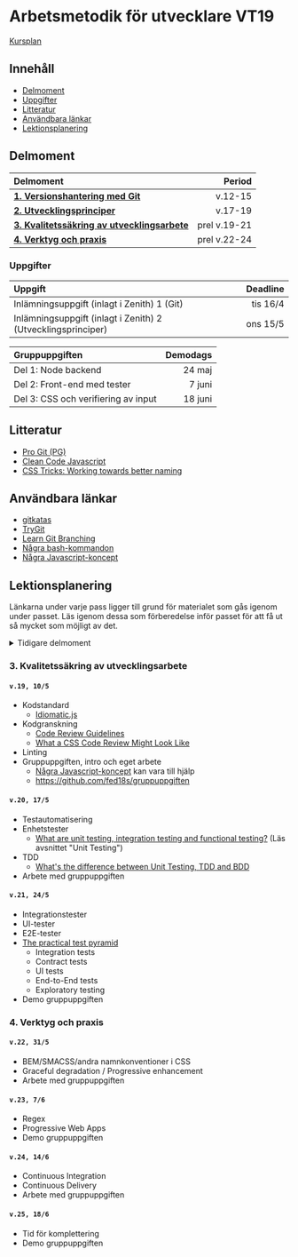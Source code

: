 # Arbetsmetodik för utvecklare VT19

[Kursplan](Kursplan.md)

## Innehåll

* [Delmoment](#delmoment)
* [Uppgifter](#uppgifter)
* [Litteratur](#litteratur)
* [Användbara länkar](#anv%C3%A4ndbara-l%C3%A4nkar)
* [Lektionsplanering](#lektionsplanering)

## Delmoment

| Delmoment                              | Period  |
|:---------------------------------------|--------:|
| [__1. Versionshantering med Git__](#1-versionshantering-med-git) | v.12-15 |
| [__2. Utvecklingsprinciper__](#2-utvecklingsprinciper) | v.17-19 |
| [__3. Kvalitetssäkring av utvecklingsarbete__](#3-kvalitetss%C3%A4kring-av-utvecklingsarbete) | prel v.19-21 |
| [__4. Verktyg och praxis__](#4-verktyg-och-praxis) | prel v.22-24 |

### Uppgifter

| Uppgift                                    | Deadline |
|:-------------------------------------------|---------:|
| Inlämningsuppgift (inlagt i Zenith) 1 (Git)| tis 16/4 |
| Inlämningsuppgift (inlagt i Zenith) 2 (Utvecklingsprinciper)|ons 15/5|



| Gruppuppgiften                             | Demodags |
|:-------------------------------------------|---------:|
| Del 1: Node backend                        | 24 maj   |
| Del 2: Front-end med tester                | 7 juni   |
| Del 3: CSS och verifiering av input        | 18 juni  |

## Litteratur

* [Pro Git (PG)](https://git-scm.com/book/en/v2)
* [Clean Code Javascript](https://github.com/ryanmcdermott/clean-code-javascript)
* [CSS Tricks: Working towards better naming](https://css-tricks.com/working-towards-better-naming/)

## Användbara länkar

* [gitkatas](https://github.com/praqma-training/git-katas)
* [TryGit](https://try.github.io/levels/1/challenges/1)
* [Learn Git Branching](https://learngitbranching.js.org/)
* [Några bash-kommandon](Bash.md)
* [Några Javascript-koncept](Javascript.md)

## Lektionsplanering

Länkarna under varje pass ligger till grund för materialet som gås igenom under passet. Läs igenom dessa som förberedelse inför passet för att få ut så mycket som möjligt av det.

<details>
  <summary>Tidigare delmoment</summary>
  <p>

### 1. Versionshantering med Git

#### `v.12, 22/3`

* Grunderna
* [PG: Getting Started](https://git-scm.com/book/en/v2/Getting-Started-About-Version-Control)
* [PG: Git Basics](https://git-scm.com/book/en/v2/Git-Basics-Getting-a-Git-Repository)

#### `v.13, 29/3`

* Branchning
* [PG: Git Branching](https://git-scm.com/book/en/v2/Git-Branching-Branches-in-a-Nutshell)  
* [Gitflow](Gitflow.md)
* [Gitflow-kata](Gitflow-kata.md)

#### `v.14, 5/4`

* Distribuerade arbetssätt
* GitHub
* [PG: Distributed Git](https://git-scm.com/book/en/v2/Distributed-Git-Distributed-Workflows)
* [PG: GitHub](https://git-scm.com/book/en/v2/GitHub-Account-Setup-and-Configuration)
* [Remote host-övningar](afu3/README.md)

#### `v.15, 12/4`

* Verktyg
  * References, Commit ranges
  * git stash, clean
  * git merge --squash
  * Searching
  * git hooks
* gitk
* SourceTree
* [PG: Tools](https://git-scm.com/book/en/v2/Git-Tools-Revision-Selection)
  * Ni behöver inte läsa
    * Signing your work
    * Rerere
    * Submodules
    * Bundling
    * Replace
    * Credential Storage
* [PG: Git Hooks](https://git-scm.com/book/en/v2/Customizing-Git-Git-Hooks)
* [Övningar verktyg](afu4/README.md)

### 2. Utvecklingsprinciper

#### `v.17, 26/4`

* Vad är kvalitet
* Teknisk skuld
* Ren kod ("clean code")
  * Namngivning
  * Funktioner
* Don't Repeat Yourself ([DRY](https://en.wikipedia.org/wiki/Don%27t_repeat_yourself))
* Läsbarhet
* [Clean Code](https://github.com/ryanmcdermott/clean-code-javascript)  
  Läs "Introduction", "Variables", och "Functions"
* [CSS Tricks: Working towards better naming](https://css-tricks.com/working-towards-better-naming/)
* [Övningar](afu5/README.md)

#### `v.19, 8/5`

* Refaktorisering
* Ren kod
  * Command-query separation ([CQS](https://en.wikipedia.org/wiki/Command%E2%80%93query_separation))
  * Kommentarer
  * Objekt och klasser
* Scoutregeln (lämna lägerplatsen bättre än den var när du kom)
* You Aren't Gonna Need It ([YAGNI](https://en.wikipedia.org/wiki/You_aren%27t_gonna_need_it)) och [Feature creep](https://en.wikipedia.org/wiki/Feature_creep)
* SOLID
* [Clean Code](https://github.com/ryanmcdermott/clean-code-javascript)  
  Läs "Objects and Data Structures", "Classes", "SOLID" och "Comments"
* [Övningar](afu6/README.md)

  </p>
</details>

### 3. Kvalitetssäkring av utvecklingsarbete

#### `v.19, 10/5`

* Kodstandard
  * [Idiomatic.js](https://github.com/rwaldron/idiomatic.js)
* Kodgranskning
  * [Code Review Guidelines](https://www.codeproject.com/Articles/524235/Codeplusreviewplusguidelines)
  * [What a CSS Code Review Might Look Like](https://css-tricks.com/what-a-css-code-review-might-look-like/)
* Linting
* Gruppuppgiften, intro och eget arbete
  * [Några Javascript-koncept](Javascript.md) kan vara till hjälp
  * https://github.com/fed18s/gruppuppgiften

#### `v.20, 17/5`

* Testautomatisering
* Enhetstester
  * [What are unit testing, integration testing and functional testing?](https://codeutopia.net/blog/2015/04/11/what-are-unit-testing-integration-testing-and-functional-testing/)
  (Läs avsnittet "Unit Testing")
* TDD
  * [What's the difference between Unit Testing, TDD and BDD](https://codeutopia.net/blog/2015/03/01/unit-testing-tdd-and-bdd/)
* Arbete med gruppuppgiften

#### `v.21, 24/5`

* Integrationstester
* UI-tester
* E2E-tester
* [The practical test pyramid](https://martinfowler.com/articles/practical-test-pyramid.html)
    * Integration tests
    * Contract tests
    * UI tests
    * End-to-End tests
    * Exploratory testing
* Demo gruppuppgiften

### 4. Verktyg och praxis

#### `v.22, 31/5`

* BEM/SMACSS/andra namnkonventioner i CSS
* Graceful degradation / Progressive enhancement
* Arbete med gruppuppgiften

#### `v.23, 7/6`

* Regex
* Progressive Web Apps
* Demo gruppuppgiften

#### `v.24, 14/6`

* Continuous Integration
* Continuous Delivery
* Arbete med gruppuppgiften

#### `v.25, 18/6`

* Tid för komplettering
* Demo gruppuppgiften
